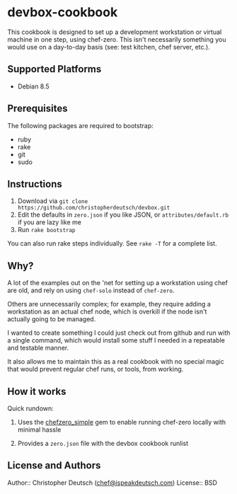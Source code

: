 # devbox-cookbook

This cookbook is designed to set up a development workstation or virtual machine
in one step, using chef-zero. This isn't necessarily something you would use 
on a day-to-day basis (see: test kitchen, chef server, etc.). 

## Supported Platforms

* Debian 8.5

## Prerequisites

The following packages are required to bootstrap:

* ruby
* rake
* git
* sudo

## Instructions

1. Download via `git clone https://github.com/christopherdeutsch/devbox.git`
2. Edit the defaults in `zero.json` if you like JSON, or `attributes/default.rb` if you are lazy like me
3. Run `rake bootstrap`

You can also run rake steps individually. See `rake -T` for a complete list.

## Why?

A lot of the examples out on the 'net for setting up a workstation
using chef are old, and rely on using `chef-solo` instead of `chef-zero`.

Others are unnecessarily complex; for example, they require adding a workstation
as an actual chef node, which is overkill if the node isn't actually going
to be managed.

I wanted to create something I could just check out from github and run 
with a single command, which would install some stuff I needed in
a repeatable and testable manner.

It also allows me to maintain this as a real cookbook with no special
magic that would prevent regular chef runs, or tools, from working.

## How it works

Quick rundown:

1. Uses the [chefzero_simple](https://github.com/christopherdeutsch/chefzero_simple) gem 
to enable running chef-zero locally with minimal hassle 

2. Provides a `zero.json` file with the devbox cookbook runlist

## License and Authors

Author:: Christopher Deutsch (chef@ispeakdeutsch.com)
License:: BSD
